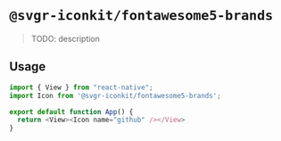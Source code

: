 # `@svgr-iconkit/fontawesome5-brands`

> TODO: description

## Usage

```javascript
import { View } from "react-native";
import Icon from '@svgr-iconkit/fontawesome5-brands';

export default function App() {
  return <View><Icon name="github" /></View>
}

```
